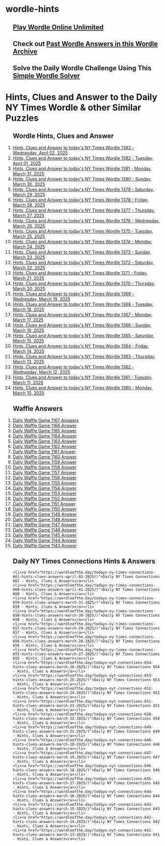 # wordle-hints
<ol>
  <h2><a href="https://wordleofthe.day/practice-wordle-unlimited/">Play Wordle Online Unlimited</a></h2>
  <h2>Check out <a href="https://wordleofthe.day/past-wordle-archive-answers/">Past Wordle Answers in this Wordle Archive</a></h2>
  <h2>Solve the Daily Wordle Challenge Using This <a href="https://wordleofthe.day/simple-wordle-solver/">Simple Wordle Solver</a></h2>
</ol>



<h1>Hints, Clues and Answer to the Daily NY Times Wordle & other Similar Puzzles</h1>
<p>
  <ol><h2>Wordle Hints, Clues and Answer</h2>
    <li><a href="https://wordleofthe.day/what-is-todays-nyt-wordle-1383-answer-april-02-2025-hints-clues/">Hints, Clues and Answer to today's NY Times Wordle 1383 - Wednesday, April 02, 2025</a></li>
    <li><a href="https://wordleofthe.day/what-is-todays-nyt-wordle-1382-answer-april-01-2025-hints-clues/">Hints, Clues and Answer to today's NY Times Wordle 1382 - Tuesday, April 01, 2025</a></li>
    <li><a href="https://wordleofthe.day/what-is-todays-nyt-wordle-1381-answer-march-31-2025-hints-clues/">Hints, Clues and Answer to today's NY Times Wordle 1381 - Monday, March 31, 2025</a></li>
    <li><a href="https://wordleofthe.day/what-is-todays-nyt-wordle-1380-answer-march-30-2025-hints-clues/">Hints, Clues and Answer to today's NY Times Wordle 1380 - Sunday, March 30, 2025</a></li>
    <li><a href="https://wordleofthe.day/what-is-todays-nyt-wordle-1379-answer-march-29-2025-hints-clues/">Hints, Clues and Answer to today's NY Times Wordle 1379 - Saturday, March 29, 2025</a></li>
    <li><a href="https://wordleofthe.day/what-is-todays-nyt-wordle-1378-answer-march-28-2025-hints-clues/">Hints, Clues and Answer to today's NY Times Wordle 1378 - Friday, March 28, 2025</a></li>
    <li><a href="https://wordleofthe.day/what-is-todays-nyt-wordle-1377-answer-march-27-2025-hints-clues/">Hints, Clues and Answer to today's NY Times Wordle 1377 - Thursday, March 27, 2025</a></li>
    <li><a href="https://wordleofthe.day/what-is-todays-nyt-wordle-1376-answer-march-26-2025-hints-clues/">Hints, Clues and Answer to today's NY Times Wordle 1376 - Wednesday, March 26, 2025</a></li>
    <li><a href="https://wordleofthe.day/what-is-todays-nyt-wordle-1375-answer-march-25-2025-hints-clues/">Hints, Clues and Answer to today's NY Times Wordle 1375 - Tuesday, March 25, 2025</a></li>
    <li><a href="https://wordleofthe.day/what-is-todays-nyt-wordle-1374-answer-march-24-2025-hints-clues/">Hints, Clues and Answer to today's NY Times Wordle 1374 - Monday, March 24, 2025</a></li>
    <li><a href="https://wordleofthe.day/what-is-todays-nyt-wordle-1373-answer-march-23-2025-hints-clues/">Hints, Clues and Answer to today's NY Times Wordle 1373 - Sunday, March 23, 2025</a></li>
    <li><a href="https://wordleofthe.day/what-is-todays-nyt-wordle-1372-answer-march-22-2025-hints-clues/">Hints, Clues and Answer to today's NY Times Wordle 1372 - Saturday, March 22, 2025</a></li>
    <li><a href="https://wordleofthe.day/what-is-todays-nyt-wordle-1371-answer-march-21-2025-hints-clues/">Hints, Clues and Answer to today's NY Times Wordle 1371 - Friday, March 21, 2025</a></li>
    <li><a href="https://wordleofthe.day/what-is-todays-nyt-wordle-1370-answer-march-20-2025-hints-clues/">Hints, Clues and Answer to today's NY Times Wordle 1370 - Thursday, March 20, 2025</a></li>
    <li><a href="https://wordleofthe.day/what-is-todays-nyt-wordle-1369-answer-march-19-2025-hints-clues/">Hints, Clues and Answer to today's NY Times Wordle 1369 - Wednesday, March 19, 2025</a></li>
    <li><a href="https://wordleofthe.day/what-is-todays-nyt-wordle-1368-answer-march-18-2025-hints-clues/">Hints, Clues and Answer to today's NY Times Wordle 1368 - Tuesday, March 18, 2025</a></li>
    <li><a href="https://wordleofthe.day/what-is-todays-nyt-wordle-1367-answer-march-17-2025-hints-clues/">Hints, Clues and Answer to today's NY Times Wordle 1367 - Monday, March 17, 2025</a></li>
    <li><a href="https://wordleofthe.day/what-is-todays-nyt-wordle-1366-answer-march-16-2025-hints-clues/">Hints, Clues and Answer to today's NY Times Wordle 1366 - Sunday, March 16, 2025</a></li>
    <li><a href="https://wordleofthe.day/what-is-todays-nyt-wordle-1365-answer-march-15-2025-hints-clues/">Hints, Clues and Answer to today's NY Times Wordle 1365 - Saturday, March 15, 2025</a></li>
    <li><a href="https://wordleofthe.day/what-is-todays-nyt-wordle-1364-answer-march-14-2025-hints-clues/">Hints, Clues and Answer to today's NY Times Wordle 1364 - Friday, March 14, 2025</a></li>
    <li><a href="https://wordleofthe.day/what-is-todays-nyt-wordle-1363-answer-march-13-2025-hints-clues/">Hints, Clues and Answer to today's NY Times Wordle 1363 - Thursday, March 13, 2025</a></li>
    <li><a href="https://wordleofthe.day/what-is-todays-nyt-wordle-1362-answer-march-12-2025-hints-clues/">Hints, Clues and Answer to today's NY Times Wordle 1362 - Wednesday, March 12, 2025</a></li>
    <li><a href="https://wordleofthe.day/what-is-todays-nyt-wordle-1361-answer-march-11-2025-hints-clues/">Hints, Clues and Answer to today's NY Times Wordle 1361 - Tuesday, March 11, 2025</a></li>
    <li><a href="https://wordleofthe.day/what-is-todays-nyt-wordle-1360-answer-march-10-2025-hints-clues/">Hints, Clues and Answer to today's NY Times Wordle 1360 - Monday, March 10, 2025</a></li>
  </ol>
  <ol><h2>Waffle Answers</h2>
    <li><a href="https://wordleofthe.day/daily-waffle-game-todays-answer-1167-april-02-2025/">Daily Waffle Game 1167 Answers</a></li>
    <li><a href="https://wordleofthe.day/daily-waffle-game-todays-answer-1166-april-01-2025/">Daily Waffle Game 1166 Answer</a></li>
    <li><a href="https://wordleofthe.day/daily-waffle-game-todays-answer-1165-march-31-2025/">Daily Waffle Game 1165 Answer</a></li>
    <li><a href="https://wordleofthe.day/daily-waffle-game-todays-answer-1164-march-30-2025/">Daily Waffle Game 1164 Answer</a></li>
    <li><a href="https://wordleofthe.day/daily-waffle-game-todays-answer-1163-march-29-2025/">Daily Waffle Game 1163 Answer</a></li>
    <li><a href="https://wordleofthe.day/daily-waffle-game-todays-answer-1162-march-28-2025/">Daily Waffle Game 1162 Answer</a></li>
    <li><a href="https://wordleofthe.day/daily-waffle-game-todays-answer-1161-march-27-2025/">Daily Waffle Game 1161 Answer</a></li>
    <li><a href="https://wordleofthe.day/daily-waffle-game-todays-answer-1160-march-26-2025/">Daily Waffle Game 1160 Answer</a></li>
    <li><a href="https://wordleofthe.day/daily-waffle-game-todays-answer-1159-march-25-2025/">Daily Waffle Game 1159 Answer</a></li>
    <li><a href="https://wordleofthe.day/daily-waffle-game-todays-answer-1158-march-24-2025/">Daily Waffle Game 1158 Answer</a></li>
    <li><a href="https://wordleofthe.day/daily-waffle-game-todays-answer-1157-march-23-2025/">Daily Waffle Game 1157 Answer</a></li>
    <li><a href="https://wordleofthe.day/daily-waffle-game-todays-answer-1156-march-22-2025/">Daily Waffle Game 1156 Answer</a></li>
    <li><a href="https://wordleofthe.day/daily-waffle-game-todays-answer-1155-march-21-2025/">Daily Waffle Game 1155 Answer</a></li>
    <li><a href="https://wordleofthe.day/daily-waffle-game-todays-answer-1154-march-20-2025/">Daily Waffle Game 1154 Answer</a></li>
    <li><a href="https://wordleofthe.day/daily-waffle-game-todays-answer-1153-march-19-2025/">Daily Waffle Game 1153 Answer</a></li>
    <li><a href="https://wordleofthe.day/daily-waffle-game-todays-answer-1152-march-18-2025/">Daily Waffle Game 1152 Answer</a></li>
    <li><a href="https://wordleofthe.day/daily-waffle-game-todays-answer-1151-march-17-2025/">Daily Waffle Game 1151 Answer</a></li>
    <li><a href="https://wordleofthe.day/daily-waffle-game-todays-answer-1150-march-16-2025/">Daily Waffle Game 1150 Answer</a></li>
    <li><a href="https://wordleofthe.day/daily-waffle-game-todays-answer-1149-march-15-2025/">Daily Waffle Game 1149 Answer</a></li>
    <li><a href="https://wordleofthe.day/daily-waffle-game-todays-answer-1148-march-14-2025/">Daily Waffle Game 1148 Answer</a></li>
    <li><a href="https://wordleofthe.day/daily-waffle-game-todays-answer-1147-march-13-2025/">Daily Waffle Game 1147 Answer</a></li>
    <li><a href="https://wordleofthe.day/daily-waffle-game-todays-answer-1146-march-12-2025/">Daily Waffle Game 1146 Answer</a></li>
    <li><a href="https://wordleofthe.day/daily-waffle-game-todays-answer-1145-march-11-2025/">Daily Waffle Game 1145 Answer</a></li>
    <li><a href="https://wordleofthe.day/daily-waffle-game-todays-answer-1144-march-10-2025/">Daily Waffle Game 1144 Answer</a></li>
    <li><a href="https://wordleofthe.day/daily-waffle-game-todays-answer-1143-march-09-2025/">Daily Waffle Game 1143 Answer</a></li>
  </ol>
  <ol><h2>Daily NY Times Connections Hints & Answers</h2>
    
    <li><a href="https://wordleofthe.day/todays-ny-times-connections-661-hints-clues-answers-april-02-2025/)">Daily NY Times Connections 661 - Hints, Clues & Answers</a></li>
    <li><a href="https://wordleofthe.day/todays-ny-times-connections-660-hints-clues-answers-april-01-2025/)">Daily NY Times Connections 660 - Hints, Clues & Answers</a></li>
    <li><a href="https://wordleofthe.day/todays-ny-times-connections-659-hints-clues-answers-march-31-2025/)">Daily NY Times Connections 659 - Hints, Clues & Answers</a></li>
    <li><a href="https://wordleofthe.day/todays-ny-times-connections-658-hints-clues-answers-march-30-2025/)">Daily NY Times Connections 658 - Hints, Clues & Answers</a></li>
    <li><a href="https://wordleofthe.day/todays-ny-times-connections-657-hints-clues-answers-march-29-2025/)">Daily NY Times Connections 657 - Hints, Clues & Answers</a></li>
    <li><a href="https://wordleofthe.day/todays-ny-times-connections-656-hints-clues-answers-march-28-2025/)">Daily NY Times Connections 656 - Hints, Clues & Answers</a></li>
    <li><a href="https://wordleofthe.day/todays-ny-times-connections-655-hints-clues-answers-march-27-2025/)">Daily NY Times Connections 655 - Hints, Clues & Answers</a></li>
    <li><a href="https://wordleofthe.day/todays-nyt-connections-654-hints-clues-answers-march-26-2025/)">Daily NY Times Connections 654 - Hints, Clues & Answers</a></li>
    <li><a href="https://wordleofthe.day/todays-nyt-connections-653-hints-clues-answers-march-25-2025/)">Daily NY Times Connections 653 - Hints, Clues & Answers</a></li>
    <li><a href="https://wordleofthe.day/todays-nyt-connections-652-hints-clues-answers-march-24-2025/)">Daily NY Times Connections 652 - Hints, Clues & Answers</a></li>
    <li><a href="https://wordleofthe.day/todays-nyt-connections-651-hints-clues-answers-march-23-2025/)">Daily NY Times Connections 651 - Hints, Clues & Answers</a></li>
    <li><a href="https://wordleofthe.day/todays-nyt-connections-650-hints-clues-answers-march-22-2025/)">Daily NY Times Connections 650 - Hints, Clues & Answers</a></li>
    <li><a href="https://wordleofthe.day/todays-nyt-connections-649-hints-clues-answers-march-21-2025/)">Daily NY Times Connections 649 - Hints, Clues & Answers</a></li>
    <li><a href="https://wordleofthe.day/todays-nyt-connections-648-hints-clues-answers-march-20-2025/)">Daily NY Times Connections 648 - Hints, Clues & Answers</a></li>
    <li><a href="https://wordleofthe.day/todays-nyt-connections-647-hints-clues-answers-march-19-2025/)">Daily NY Times Connections 647 - Hints, Clues & Answers</a></li>
    <li><a href="https://wordleofthe.day/todays-nyt-connections-646-hints-clues-answers-march-18-2025/)">Daily NY Times Connections 646 - Hints, Clues & Answers</a></li>
    <li><a href="https://wordleofthe.day/todays-nyt-connections-645-hints-clues-answers-march-17-2025/)">Daily NY Times Connections 645 - Hints, Clues & Answers</a></li>
    <li><a href="https://wordleofthe.day/todays-nyt-connections-644-hints-clues-answers-march-16-2025/)">Daily NY Times Connections 644 - Hints, Clues & Answers</a></li>
    <li><a href="https://wordleofthe.day/todays-nyt-connections-643-hints-clues-answers-march-15-2025/)">Daily NY Times Connections 643 - Hints, Clues & Answers</a></li>
    <li><a href="https://wordleofthe.day/todays-nyt-connections-642-hints-clues-answers-march-14-2025/)">Daily NY Times Connections 642 - Hints, Clues & Answers</a></li>
    <li><a href="https://wordleofthe.day/todays-nyt-connections-641-hints-clues-answers-march-13-2025/)">Daily NY Times Connections 641 - Hints, Clues & Answers</a></li>
  </ol>
  
</p>
